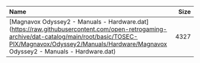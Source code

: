 |Name|Size|
|:---|---:|
|[Magnavox Odyssey2 - Manuals - Hardware.dat](https://raw.githubusercontent.com/open-retrogaming-archive/dat-catalog/main/root/basic/TOSEC-PIX/Magnavox/Odyssey2/Manuals/Hardware/Magnavox Odyssey2 - Manuals - Hardware.dat)|4327|
